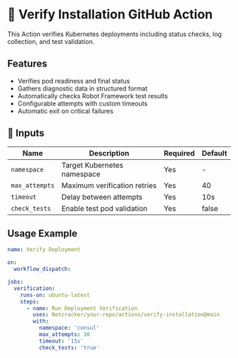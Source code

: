 # 🚀 Verify Installation GitHub Action  
This Action verifies Kubernetes deployments including status checks, log collection, and test validation.

## Features
- Verifies pod readiness and final status
- Gathers diagnostic data in structured format
- Automatically checks Robot Framework test results
- Configurable attempts with custom timeouts
- Automatic exit on critical failures

## 📌 Inputs

| Name           | Description                  | Required | Default |
|----------------|------------------------------|----------|---------|
| `namespace`    | Target Kubernetes namespace  | Yes      | -       |
| `max_attempts` | Maximum verification retries | Yes      | 40      |
| `timeout`      | Delay between attempts       | Yes      | 10s     |
| `check_tests`  | Enable test pod validation   | Yes      | false   |

## Usage Example

```yaml
name: Verify Deployment

on:
  workflow_dispatch:

jobs:
  verification:
    runs-on: ubuntu-latest
    steps:
      - name: Run Deployment Verification
        uses: Netcracker/your-repo/actions/verify-installation@main
        with:
          namespace: 'consul'
          max_attempts: 30
          timeout: '15s'
          check_tests: 'true'